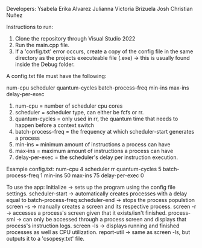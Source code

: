 Developers: 
Ysabela Erika Alvarez
Julianna Victoria Brizuela
Josh Christian Nuñez

Instructions to run:
1. Clone the repository through Visual Studio 2022
2. Run the main.cpp file.
3. If a 'config.txt' error occurs, create a copy of the config file in the same directory as the projects executeable file (.exe)
    -> this is usually found inside the Debug folder.

A config.txt file must have the following:

num-cpu 
scheduler 
quantum-cycles
batch-process-freq 
min-ins 
max-ins 
delay-per-exec 

1. num-cpu = number of scheduler cpu cores
2. scheduler = scheduler type, can either be fcfs or rr.
3. quantum-cycles = only used in rr, the quantum time that needs to happen before a context switch
4. batch-process-freq = the frequency at which scheduler-start generates a process
5. min-ins = minimum amount of instructions a process can have
6. max-ins = maximum amount of instructions a process can have
7. delay-per-exec = the scheduler's delay per instruction execution.

Example config.txt:
num-cpu 4
scheduler rr
quantum-cycles 5
batch-process-freq 1
min-ins 50
max-ins 75
delay-per-exec 0

To use the app:
Initialize -> sets up the program using the config file settings.
scheduler-start -> automatically creates processes with a delay equal to batch-process-freq
scheduler-end -> stops the process populstion
screen -s <name> -> manually creates a screen and its respective process.
screen -r <name> -> accesses a process's screen given that it exists/isn't finished.
process-smi -> can only be accessed through a process screen and displays that process's instruction logs.
screen -ls -> displays running and finished processes as well as CPU utilization.
report-util -> same as screen -ls, but outputs it to a 'csopesy.txt' file.

